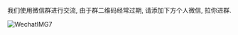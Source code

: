 我们使用微信群进行交流, 由于群二维码经常过期, 请添加下方个人微信, 拉你进群.

![WechatIMG7](https://cdn.jsdelivr.net/gh/daodao97/FigureBed@master/uPic/WechatIMG7.jpeg ':size=50%')


